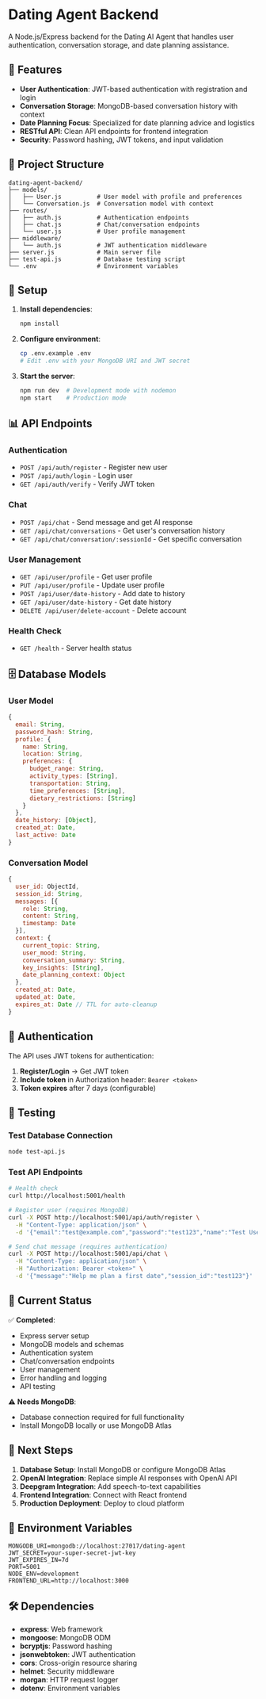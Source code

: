 # Dating Agent Backend

A Node.js/Express backend for the Dating AI Agent that handles user authentication, conversation storage, and date planning assistance.

## 🚀 Features

- **User Authentication**: JWT-based authentication with registration and login
- **Conversation Storage**: MongoDB-based conversation history with context
- **Date Planning Focus**: Specialized for date planning advice and logistics
- **RESTful API**: Clean API endpoints for frontend integration
- **Security**: Password hashing, JWT tokens, and input validation

## 📁 Project Structure

```
dating-agent-backend/
├── models/
│   ├── User.js          # User model with profile and preferences
│   └── Conversation.js  # Conversation model with context
├── routes/
│   ├── auth.js          # Authentication endpoints
│   ├── chat.js          # Chat/conversation endpoints
│   └── user.js          # User profile management
├── middleware/
│   └── auth.js          # JWT authentication middleware
├── server.js            # Main server file
├── test-api.js          # Database testing script
└── .env                 # Environment variables
```

## 🔧 Setup

1. **Install dependencies**:
   ```bash
   npm install
   ```

2. **Configure environment**:
   ```bash
   cp .env.example .env
   # Edit .env with your MongoDB URI and JWT secret
   ```

3. **Start the server**:
   ```bash
   npm run dev  # Development mode with nodemon
   npm start    # Production mode
   ```

## 📊 API Endpoints

### Authentication
- `POST /api/auth/register` - Register new user
- `POST /api/auth/login` - Login user
- `GET /api/auth/verify` - Verify JWT token

### Chat
- `POST /api/chat` - Send message and get AI response
- `GET /api/chat/conversations` - Get user's conversation history
- `GET /api/chat/conversation/:sessionId` - Get specific conversation

### User Management
- `GET /api/user/profile` - Get user profile
- `PUT /api/user/profile` - Update user profile
- `POST /api/user/date-history` - Add date to history
- `GET /api/user/date-history` - Get date history
- `DELETE /api/user/delete-account` - Delete account

### Health Check
- `GET /health` - Server health status

## 🗄️ Database Models

### User Model
```javascript
{
  email: String,
  password_hash: String,
  profile: {
    name: String,
    location: String,
    preferences: {
      budget_range: String,
      activity_types: [String],
      transportation: String,
      time_preferences: [String],
      dietary_restrictions: [String]
    }
  },
  date_history: [Object],
  created_at: Date,
  last_active: Date
}
```

### Conversation Model
```javascript
{
  user_id: ObjectId,
  session_id: String,
  messages: [{
    role: String,
    content: String,
    timestamp: Date
  }],
  context: {
    current_topic: String,
    user_mood: String,
    conversation_summary: String,
    key_insights: [String],
    date_planning_context: Object
  },
  created_at: Date,
  updated_at: Date,
  expires_at: Date // TTL for auto-cleanup
}
```

## 🔐 Authentication

The API uses JWT tokens for authentication:

1. **Register/Login** → Get JWT token
2. **Include token** in Authorization header: `Bearer <token>`
3. **Token expires** after 7 days (configurable)

## 🧪 Testing

### Test Database Connection
```bash
node test-api.js
```

### Test API Endpoints
```bash
# Health check
curl http://localhost:5001/health

# Register user (requires MongoDB)
curl -X POST http://localhost:5001/api/auth/register \
  -H "Content-Type: application/json" \
  -d '{"email":"test@example.com","password":"test123","name":"Test User"}'

# Send chat message (requires authentication)
curl -X POST http://localhost:5001/api/chat \
  -H "Content-Type: application/json" \
  -H "Authorization: Bearer <token>" \
  -d '{"message":"Help me plan a first date","session_id":"test123"}'
```

## 🚦 Current Status

✅ **Completed**:
- Express server setup
- MongoDB models and schemas
- Authentication system
- Chat/conversation endpoints
- User management
- Error handling and logging
- API testing

⚠️ **Needs MongoDB**:
- Database connection required for full functionality
- Install MongoDB locally or use MongoDB Atlas

## 🔮 Next Steps

1. **Database Setup**: Install MongoDB or configure MongoDB Atlas
2. **OpenAI Integration**: Replace simple AI responses with OpenAI API
3. **Deepgram Integration**: Add speech-to-text capabilities
4. **Frontend Integration**: Connect with React frontend
5. **Production Deployment**: Deploy to cloud platform

## 📝 Environment Variables

```env
MONGODB_URI=mongodb://localhost:27017/dating-agent
JWT_SECRET=your-super-secret-jwt-key
JWT_EXPIRES_IN=7d
PORT=5001
NODE_ENV=development
FRONTEND_URL=http://localhost:3000
```

## 🛠️ Dependencies

- **express**: Web framework
- **mongoose**: MongoDB ODM
- **bcryptjs**: Password hashing
- **jsonwebtoken**: JWT authentication
- **cors**: Cross-origin resource sharing
- **helmet**: Security middleware
- **morgan**: HTTP request logger
- **dotenv**: Environment variables
